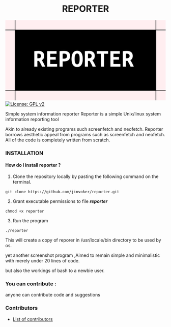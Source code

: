 <h1 align="center">REPORTER</h1>

![Object Layout](image.png)
[![License: GPL v2](https://img.shields.io/badge/License-GPL%20v2-blue.svg)](https://github.com/jinvoker/reporter/blob/master/LICENSE)

Simple system information reporter
Reporter is a simple Unix/linux system information reporting tool 

Akin to already existing programs such screenfetch and neofetch. Reporter borrows aesthetic appeal  from programs such as screenfetch and neofetch. All of the code is completely written from scratch.



### INSTALLATION
#### How do I install reporter ?

1. Clone the repository locally by pasting the following command on the terminal.
```
git clone https://github.com/jinvoker/reporter.git
```
2. Grant executable permissions to file <b><i>reporter</i></b>
```
chmod +x reporter
```
3. Run the program
```
./reporter
```

This will create a copy of reporer in /usr/locale/bin directory to be used by os.


yet another screenshot program ,Aimed to remain simple and minimalistic with merely under 20 lines of code.

but also the workings of bash to a newbie user.



### You can contribute :

anyone can contribute code and suggestions



### Contributors

* [List of contributors][contribute]

[contribute]: https://github.com/jinvoker/reporter/graphs/contributors
